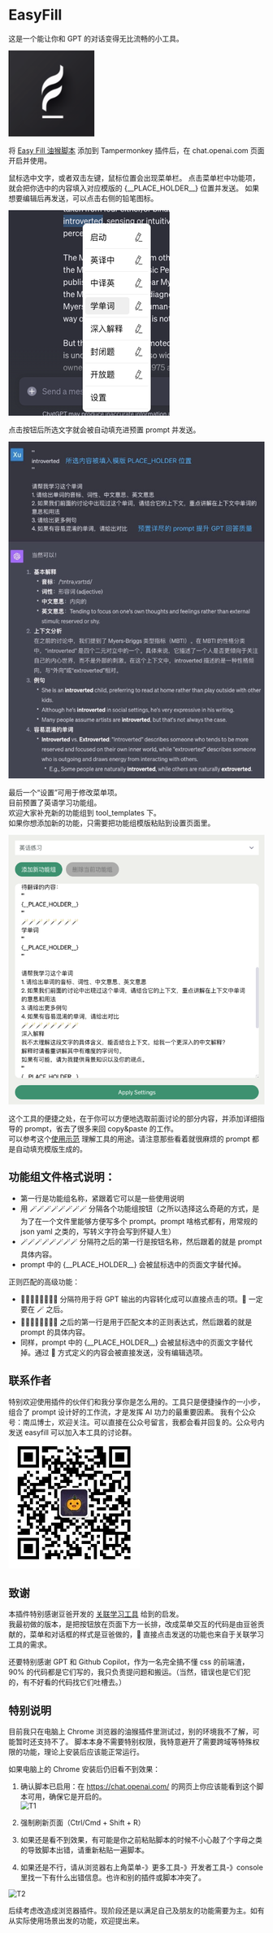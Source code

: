 # EasyFill  
这是一个能让你和 GPT 的对话变得无比流畅的小工具。  

![logo](imgs/logo.jpg)

将 [Easy Fill 油猴脚本](./easyfill_tampermonkey_script.js) 添加到 Tampermonkey 插件后，在 chat.openai.com 页面开启并使用。

鼠标选中文字，或者双击左键，鼠标位置会出现菜单栏。
点击菜单栏中功能项，就会把你选中的内容填入对应模版的 {\_\_PLACE_HOLDER\_\_} 位置并发送。
如果想要编辑后再发送，可以点击右侧的铅笔图标。  

![按钮](imgs/menu.jpg)

点击按钮后所选文字就会被自动填充进预置 prompt 并发送。  

![结果](imgs/result.jpg)

最后一个“设置”可用于修改菜单项。  
目前预置了英语学习功能组。    
欢迎大家补充新的功能组到 tool_templates 下。  
如果你想添加新的功能，只需要把功能组模版粘贴到设置页面里。    

![设置页面](imgs/edit_settings.jpg)

这个工具的便捷之处，在于你可以方便地选取前面讨论的部分内容，并添加详细指导的 prompt，省去了很多来回 copy&paste 的工作。  
可以参考这个[使用示范](https://chat.openai.com/share/56c0665b-7265-47ac-b40a-774bf3fc557e) 理解工具的用途。请注意那些看着就很麻烦的 prompt 都是自动填充模版生成的。

## 功能组文件格式说明：

* 第一行是功能组名称，紧跟着它可以是一些使用说明
* 用 🪄🪄🪄🪄🪄🪄🪄🪄 分隔各个功能组按钮（之所以选择这么奇葩的方式，是为了在一个文件里能够方便写多个 prompt。prompt 啥格式都有，用常规的 json yaml 之类的，写转义字符会写到怀疑人生）
* 🪄🪄🪄🪄🪄🪄🪄🪄 分隔符之后的第一行是按钮名称，然后跟着的就是 prompt 具体内容。
* prompt 中的 {\_\_PLACE_HOLDER\_\_} 会被鼠标选中的页面文字替代掉。

正则匹配的高级功能：  
* 📖📖📖📖📖📖📖📖 分隔符用于将 GPT 输出的内容转化成可以直接点击的项。📖 一定要在 🪄 之后。
* 📖📖📖📖📖📖📖📖 之后的第一行是用于匹配文本的正则表达式，然后跟着的就是 prompt 的具体内容。
* 同样，prompt 中的 {\_\_PLACE_HOLDER\_\_} 会被鼠标选中的页面文字替代掉。通过 📖 方式定义的内容会被直接发送，没有编辑选项。

## 联系作者

特别欢迎使用插件的伙伴们和我分享你是怎么用的。工具只是便捷操作的一小步，组合了 prompt 设计好的工作流，才是发挥 AI 功力的最重要因素。
我有个公众号：南瓜博士，欢迎关注。可以直接在公众号留言，我都会看并回复的。公众号内发送 easyfill 可以加入本工具的讨论群。  
![南瓜博士](imgs/qrcode.jpeg)  


## 致谢

本插件特别感谢豆爸开发的 [关联学习工具](https://waytoagi.feishu.cn/wiki/XMgawFyCVimUSTkeJvHckF9inLc) 给到的启发。  
我最初做的版本，是把按钮放在页面下方一长排，改成菜单交互的代码是由豆爸贡献的，菜单和对话框的样式是豆爸做的，📖 直接点击发送的功能也来自于关联学习工具的需求。  

还要特别感谢 GPT 和 Github Copilot，作为一名完全搞不懂 css 的前端渣，90% 的代码都是它们写的，我只负责提问题和搬运。（当然，错误也是它们犯的，有不好看的代码找它们吐槽去。）    

## 特别说明  
目前我只在电脑上 Chrome 浏览器的油猴插件里测试过，别的环境我不了解，可能暂时还支持不了。
脚本本身不需要特别权限，我特意避开了需要跨域等特殊权限的功能，理论上安装后应该能正常运行。

如果电脑上的 Chrome 安装后仍旧看不到效果：  
1. 确认脚本已启用：在 https://chat.openai.com/ 的网页上你应该能看到这个脚本可用，确保它是开启的。  
![T1](troubleshooting1.png)

2. 强制刷新页面（Ctrl/Cmd + Shift + R）

3. 如果还是看不到效果，有可能是你之前粘贴脚本的时候不小心敲了个字母之类的导致脚本出错，请重新粘贴一遍脚本。

4. 如果还是不行，请从浏览器右上角菜单-》更多工具-》开发者工具-》console 里找一下有什么出错信息。也许和别的插件或脚本冲突了。  

![T2](troubleshooting2.png)

后续考虑改造成浏览器插件。现阶段还是以满足自己及朋友的功能需要为主。如有从实际使用场景出发的功能，欢迎提出来。  


